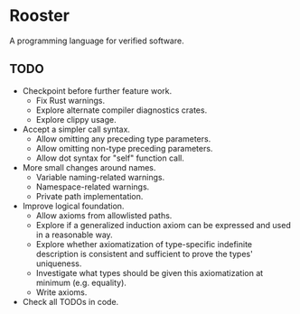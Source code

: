 # Rooster
A programming language for verified software.

## TODO
* Checkpoint before further feature work.
  - Fix Rust warnings.
  - Explore alternate compiler diagnostics crates.
  - Explore clippy usage.
* Accept a simpler call syntax.
  - Allow omitting any preceding type parameters.
  - Allow omitting non-type preceding parameters.
  - Allow dot syntax for "self" function call.
* More small changes around names.
  - Variable naming-related warnings.
  - Namespace-related warnings.
  - Private path implementation.
* Improve logical foundation.
  - Allow axioms from allowlisted paths.
  - Explore if a generalized induction axiom can be
    expressed and used in a reasonable way.
  - Explore whether axiomatization of type-specific
    indefinite description is consistent and sufficient
    to prove the types' uniqueness.
  - Investigate what types should be given this
    axiomatization at minimum (e.g. equality).
  - Write axioms.
* Check all TODOs in code.
